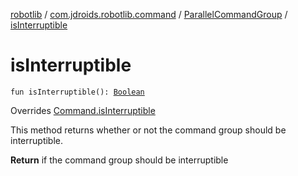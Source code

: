 [robotlib](../../index.md) / [com.jdroids.robotlib.command](../index.md) / [ParallelCommandGroup](index.md) / [isInterruptible](./is-interruptible.md)

# isInterruptible

`fun isInterruptible(): `[`Boolean`](https://kotlinlang.org/api/latest/jvm/stdlib/kotlin/-boolean/index.html)

Overrides [Command.isInterruptible](../-command/is-interruptible.md)

This method returns whether or not the command group should be
interruptible.

**Return**
if the command group should be interruptible

